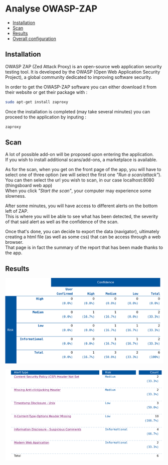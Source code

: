 # Analyse OWASP-ZAP

- [Installation](#installation)
- [Scan](#scan)
- [Results](#results)
- [Overall configuration](#overall-configuration)


## Installation

OWASP ZAP (Zed Attack Proxy) is an open-source web application security testing tool. It is developed by the OWASP (Open Web Application Security Project), a global community dedicated to improving software security.

In order to get the OWASP-ZAP software you can either download it from their website or get their package with :

```bash
sudo apt-get install zaproxy
```

Once the installation is completed (may take several minutes) you can proceed to the application by inputing :

```bash
zaproxy
```

## Scan

A lot of possible add-on will be proposed upon entering the application.
<br>
If you wish to install additional scans/add-ons, a marketplace is available.
<br>

As for the scan, when you get on the front page of the app, you will have to select one of three option (we will select the first one *"Run a scan/attack"*).
<br>
You can then select the url you wish to scan, in our case localhost:8080 (thingsboard web app)
<br>
When you click *"Start the scan"*, your computer may experience some slowness.
<br>

After some minutes, you will have access to different alerts on the bottom left of ZAP.
<br>
This is where you will be able to see what has been detected, the severity of that said alert as well as the confidence of the scan.
<br>

Once that's done, you can decide to export the data (navigator), ultimately creating a html file (as well as some css) that can be access through a web browser.
<br>
That page is in fact the summary of the report that has been made thanks to the app.

## Results

![Results](risk_and_confidence.png)

![Type](alert_type.png)
